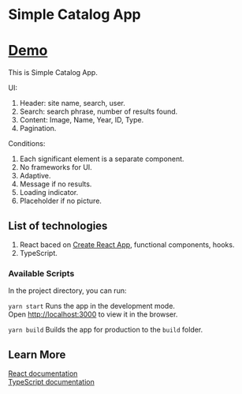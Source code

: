 # Simple Catalog App

# [Demo](https://catalog-app-36f0af.netlify.app)

This is Simple Catalog App.

UI:
1. Header: site name, search, user.
2. Search: search phrase, number of results found.
3. Content: Image, Name, Year, ID, Type.
4. Pagination.

Conditions:
1. Each significant element is a separate component.
2. No frameworks for UI.
3. Adaptive.
4. Message if no results.
5. Loading indicator.
6. Placeholder if no picture.

## List of technologies

1. React baced on [Create React App](https://github.com/facebook/create-react-app), functional components, hooks.
2. TypeScript.

### Available Scripts

In the project directory, you can run:

`yarn start`
Runs the app in the development mode.\
Open [http://localhost:3000](http://localhost:3000) to view it in the browser.

`yarn build`
Builds the app for production to the `build` folder.

## Learn More

[React documentation](https://reactjs.org/)\
[TypeScript documentation](https://www.typescriptlang.org/docs/)
